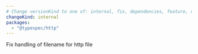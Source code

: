 ```yaml
---
# Change versionKind to one of: internal, fix, dependencies, feature, deprecation, breaking
changeKind: internal
packages:
  - "@typespec/http"
---
```


Fix handling of filename for http file
